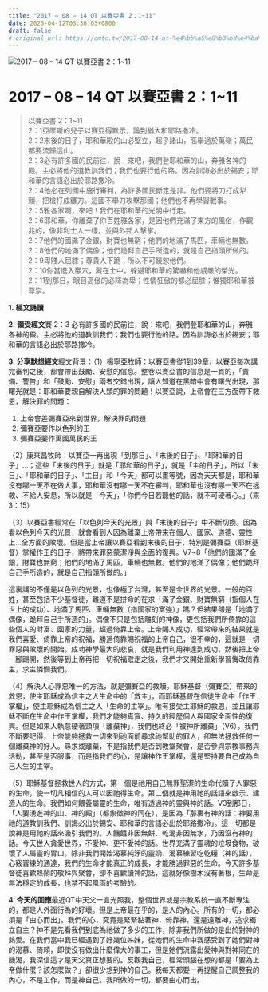 ```yaml
---
title: "2017 – 08 – 14 QT 以賽亞書 2：1~11"
date: 2025-04-12T03:36:03+0800
draft: false
# original_url: https://cmtc.tw/2017-08-14-qt-%e4%bb%a5%e8%b3%bd%e4%ba%9e%e6%9b%b8-2%ef%bc%9a111
---
```


![2017 – 08 – 14 QT 以賽亞書 2：1~11](/images/qt.jpg   "2017 – 08 – 14 QT 以賽亞書 2：1~11")

# 2017 – 08 – 14 QT 以賽亞書 2：1~11

> 以賽亞書 2：1~11  
> 2：1亞摩斯的兒子以賽亞得默示，論到猶大和耶路撒冷。  
> 2：2末後的日子，耶和華殿的山必堅立，超乎諸山，高舉過於萬嶺；萬民都要流歸這山。  
> 2：3必有許多國的民前往，說：來吧，我們登耶和華的山，奔雅各神的殿。主必將他的道教訓我們；我們也要行他的路。因為訓誨必出於錫安；耶和華的言語必出於耶路撒冷。  
> 2：4他必在列國中施行審判，為許多國民斷定是非。他們要將刀打成犁頭，把槍打成鐮刀。這國不舉刀攻擊那國；他們也不再學習戰事。  
> 2：5雅各家啊，來吧！我們在耶和華的光明中行走。  
> 2：6耶和華，你離棄了你百姓雅各家，是因他們充滿了東方的風俗，作觀兆的，像非利士人一樣，並與外邦人擊掌。  
> 2：7他們的國滿了金銀，財寶也無窮；他們的地滿了馬匹，車輛也無數。  
> 2：8他們的地滿了偶像；他們跪拜自己手所造的，就是自己指頭所做的。  
> 2：9卑賤人屈膝；尊貴人下跪；所以不可饒恕他們。  
> 2：10你當進入巖穴，藏在土中，躲避耶和華的驚嚇和他威嚴的榮光。  
> 2：11到那日，眼目高傲的必降為卑；性情狂傲的都必屈膝；惟獨耶和華被尊崇。

**1.** **經文誦讀**

**2.** **領受經文**賽 2：3 必有許多國的民前往，說：來吧，我們登耶和華的山，奔雅各神的殿。主必將他的道教訓我們；我們也要行他的路。因為訓誨必出於錫安；耶和華的言語必出於耶路撒冷。

**3. 分享默想經文**經文背景：（1）楊寧亞牧師：以賽亞書從1到39章，以賽亞每次講完審判之後，都會帶出鼓勵、安慰的信息。整卷以賽亞書的信息是一貫的，「責備、警告」和「鼓勵、安慰」兩者交錯出現，讓人知道在黑暗中會有曙光出現，那曙光就是：耶和華要親自解決人類的罪的問題！以賽亞說，上帝會在三方面帶下救恩，解決罪的問題：  
1. 上帝會差彌賽亞來到世界，解決罪的問題  
2. 彌賽亞要作以色列的王  
3. 彌賽亞要作萬國萬民的王

（2）康來昌牧師：以賽亞一再出現「到那日」、「末後的日子」、「耶和華的日子」…；這些「末後的日子」就是「耶和華的日子」，就是「主的日子」，所以「末日」、「耶和華的日子」、「主日」和「今天」都可以畫等號，因為天天都是，耶和華沒有哪一天不在做大事，耶和華沒有哪一天不在審判，耶和華也沒有哪一天不在拯救、不給人安息，所以就是「今天」，「你們今日若聽他的話，就不可硬著心。」（來3：15）

（3）以賽亞書經常在「以色列今天的光景」與「末後的日子」中不斷切換。因為看以色列今天的光景，就會看到人因為離棄上帝帶來在個人、國家、道德、靈性上…全方面的敗壞。但是當上帝讓以賽亞看到末後的日子，特別是彌賽亞（耶穌基督）掌權作王的日子，將帶來罪惡蒙潔淨與全面的復興。V7~8「他們的國滿了金銀，財寶也無窮；他們的地滿了馬匹，車輛也無數。他們的地滿了偶像；他們跪拜自己手所造的，就是自己指頭所做的。」

這裏講的不僅是以色列的光景，也像極了台灣，甚至是全世界的光景。一般的百姓，甚至包括不少基督徒，難道不是拼命的在求「滿了金銀、財寶無窮（指個人在世上的成功）、地滿了馬匹、車輛無數（指國家的富強）」嗎？但結果卻是「地滿了偶像，跪拜自己手所造的」。偶像不只是包括雕刻的神像，更包括我們所倚靠的這些個人的財富、國家的力量，超過倚靠上帝。上帝賜人成功，經常帶來的結果就是我們喜愛、倚靠上帝的祝福，勝過倚靠賜祝福的上帝自己，很不幸的，這就是一切罪惡與敗壞的開始。成功神學最大的悲哀，就是我們利用神達到成功，然後把上帝一腳踢開，然後等到上帝再把一切祝福取走之後，我們才又開始重新學習悔改倚靠主，求主憐憫我們。

（4）解決人心罪惡唯一的方法，就是彌賽亞的救贖。耶穌基督（彌賽亞）帶來的救恩，使主耶穌成為信主之人生命中的「救主」，而耶穌基督在信徒生命中「作王掌權」，使主耶穌成為信主之人「生命的主宰」。唯有接受主耶穌的救恩，並且讓耶穌不斷在生命中作王掌權，我們才能夠真實、持久的經歷個人與國家全面性的復興。但是如果人執意硬著頸項「離棄神」，我們也終必「被神所離棄」（V6）。我們不斷要記得，上帝能夠拯救一切來到祂面前尋求祂幫助的罪人，卻無法拯救任何一個離棄神的好人。尋求或離棄，不是指我們是否到教堂聚會，是否參與宗教事務與活動，甚至是否服事，而是指我們的心，是讓神作王掌權，還是堅持要自己成為自己人生的主宰。

（5）耶穌基督拯救世人的方式，第一個是祂用自己無罪聖潔的生命代贖了人罪惡的生命，使一切凡相信的人可以因祂得生命。第二個就是神用祂的話語來啟示、建造人的生命。我們如何餵養屬靈的生命，唯有透過神的靈與神的話。V3到那日，「人要湧進神的山、神的殿」（都象徵神的同在），是因為「那裏有神的話：神要用祂的道教訓我們、訓誨必出於錫安、耶和華的言語必出於耶路撒冷」。這一切都是說神是用祂的話來吸引我們的。人饑餓非因無餅、乾渴非因無水，乃因沒有神的話。今天世人貪愛世界，不愛神、更不愛神的話。世界充滿了靈魂的垃圾食物，破壞了人屬靈的胃口。除非我們開始渴慕純淨的靈奶、渴慕練習吃乾糧（神的話），心竅習練的通達，我們的生命才能真正的成長，才能勝過罪惡的生命。今天許多基督徒喜歡熱鬧的敬拜與聚會，卻不喜歡讀神的話，這就好像樹木沒有著根，生命是無法穩定的成長，也禁不起風雨的考驗的。

**4. 今天的回應**最近QT中天父一直光照我，整個世界或是宗教系統一直不斷專注的，都是人外面行為的好壞。但是上帝最在乎的，是人的內心。所有的一切，都必須是「由心而出」。我們的心，究竟是緊緊黏著神，倚靠神，還是遠離神，追求獨立自主？神不是先看我們到底為祂做了多少的工作，除非我們所做的是出於對神的熱愛。在我們當中我已經遇到了好幾位姊妹，從她們的生命中我感受到了她們對神的渴慕、倚頼，即使沒有做出什麼偉大的事工，但是她們流露出愛神與對神同在的饑渴，我深信這才是天父真正想要的。反觀我自己，經常頭腦在想的都是「要為上帝做什麼？該怎麼做？」卻很少想到神的自己。我每天都要一再提醒自己調整我的內心，不是工作，而是神自己。我所做的一切，都要由心而出。